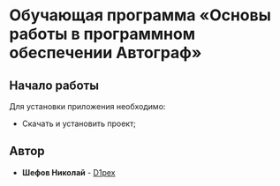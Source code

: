# Обучающая программа «Основы работы в  программном обеспечении Автограф»

## Начало работы

Для установки приложения необходимо:
 - Скачать и установить проект;

## Автор

* **Шефов Николай** - [D1pex](https://github.com/D1pex2)
